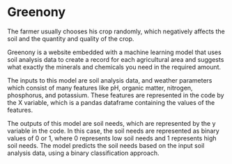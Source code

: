 # Greenony
The farmer usually chooses his crop randomly, which negatively affects the soil and the quantity and quality of the crop.

Greenony is a website embedded with a machine learning model that uses soil analysis data to create a record for each agricultural area and suggests what exactly the minerals and chemicals you need in the required amount.

The inputs to this model are soil analysis data, and weather parameters which consist of many features like pH, organic matter, nitrogen, phosphorus, and potassium. These features are represented in the code by the X variable, which is a pandas dataframe containing the values of the features.

The outputs of this model are soil needs, which are represented by the y variable in the code. In this case, the soil needs are represented as binary values of 0 or 1, where 0 represents low soil needs and 1 represents high soil needs. The model predicts the soil needs based on the input soil analysis data, using a binary classification approach.
